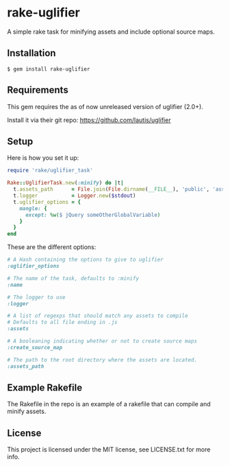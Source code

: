 rake-uglifier
===
A simple rake task for minifying assets and include optional source maps.

Installation
---
```
$ gem install rake-uglifier
```

Requirements
---
This gem requires the as of now unreleased version of uglifier (2.0+).

Install it via their git repo: https://github.com/lautis/uglifier

Setup
---
Here is how you set it up:
```ruby
require 'rake/uglifier_task'

Rake::UglifierTask.new(:minify) do |t|
  t.assets_path      = File.join(File.dirname(__FILE__), 'public', 'assets')
  t.logger           = Logger.new($stdout)
  t.uglifier_options = {
    mangle: {
      except: %w($ jQuery someOtherGlobalVariable)
    }
  }
end
```

These are the different options:

```ruby
# A Hash containing the options to give to uglifier
:uglifier_options

# The name of the task, defaults to :minify
:name

# The logger to use
:logger

# A list of regexps that should match any assets to compile
# Defaults to all file ending in .js
:assets

# A booleaning indicating whether or not to create source maps
:create_source_map

# The path to the root directory where the assets are located.
:assets_path
```

Example Rakefile
---
The Rakefile in the repo is an example of a rakefile that can compile and minify
assets.

License
---
This project is licensed under the MIT license, see LICENSE.txt for more info.
